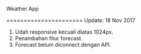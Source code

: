 Weather App

======================
Update: 18 Nov 2017

1. Udah responsive kecuali diatas 1024px.
2. Penambahan fitur forecast.
3. Forecast belum diconnect dengan API.

